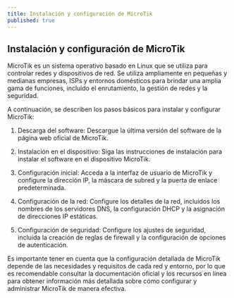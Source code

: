 ```yaml
---
title: Instalación y configuración de MicroTik
published: true
---
```


## Instalación y configuración de MicroTik

MicroTik es un sistema operativo basado en Linux que se utiliza para controlar redes y dispositivos de red. Se utiliza ampliamente en pequeñas y medianas empresas, ISPs y entornos domésticos para brindar una amplia gama de funciones, incluido el enrutamiento, la gestión de redes y la seguridad.

A continuación, se describen los pasos básicos para instalar y configurar MicroTik:

1. Descarga del software: Descargue la última versión del software de la página web oficial de MicroTik.

2. Instalación en el dispositivo: Siga las instrucciones de instalación para instalar el software en el dispositivo MicroTik.

3. Configuración inicial: Acceda a la interfaz de usuario de MicroTik y configure la dirección IP, la máscara de subred y la puerta de enlace predeterminada.

4. Configuración de la red: Configure los detalles de la red, incluidos los nombres de los servidores DNS, la configuración DHCP y la asignación de direcciones IP estáticas.

5. Configuración de seguridad: Configure los ajustes de seguridad, incluida la creación de reglas de firewall y la configuración de opciones de autenticación.

Es importante tener en cuenta que la configuración detallada de MicroTik depende de las necesidades y requisitos de cada red y entorno, por lo que es recomendable consultar la documentación oficial y los recursos en línea para obtener información más detallada sobre cómo configurar y administrar MicroTik de manera efectiva.


